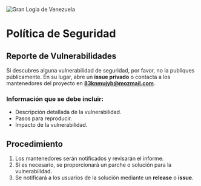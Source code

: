 ![Gran Logia de Venezuela](https://www.granlogiadevenezuela.com/master/masonic/assets/img/theme/logob_yellow.png)

# Política de Seguridad

## Reporte de Vulnerabilidades

Si descubres alguna vulnerabilidad de seguridad, por favor, no la publiques públicamente. En su lugar, abre un **issue privado** o contacta a los mantenedores del proyecto en **83knmujyb@mozmail.com**.

### Información que se debe incluir:

- Descripción detallada de la vulnerabilidad.
- Pasos para reproducir.
- Impacto de la vulnerabilidad.

## Procedimiento

1. Los mantenedores serán notificados y revisarán el informe.
2. Si es necesario, se proporcionará un parche o solución para la vulnerabilidad.
3. Se notificará a los usuarios de la solución mediante un **release** o **issue**.

